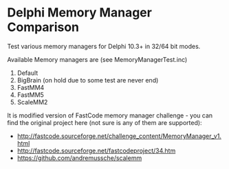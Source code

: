 # Delphi Memory Manager Comparison
Test various memory managers for Delphi 10.3+ in 32/64 bit modes.

Available Memory managers are (see MemoryManagerTest.inc)
1. Default
2. BigBrain (on hold due to some test are never end)
3. FastMM4
4. FastMM5
5. ScaleMM2

It is modified version of FastCode memory manager challenge - you can find the original project here (not sure is any of them are supported):
- http://fastcode.sourceforge.net/challenge_content/MemoryManager_v1.html
- http://fastcode.sourceforge.net/fastcodeproject/34.htm
- https://github.com/andremussche/scalemm
